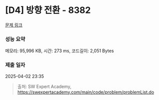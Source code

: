 # [D4] 방향 전환 - 8382 

[문제 링크](https://swexpertacademy.com/main/code/problem/problemDetail.do?contestProbId=AWyNQrCahHcDFAVP) 

### 성능 요약

메모리: 95,996 KB, 시간: 273 ms, 코드길이: 2,051 Bytes

### 제출 일자

2025-04-02 23:35



> 출처: SW Expert Academy, https://swexpertacademy.com/main/code/problem/problemList.do